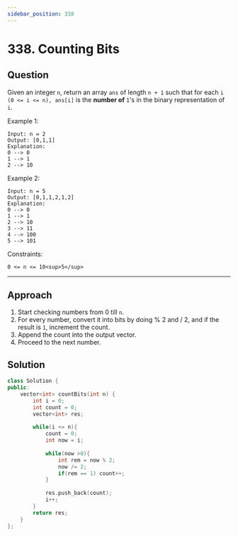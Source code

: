 ```yaml
---
sidebar_position: 338
---
```


# 338. Counting Bits

## Question 
Given an integer `n`, return an array `ans` of length `n + 1` such that for each `i (0 <= i <= n), ans[i]` is the **number of** `1`'s in the binary representation of `i`.

Example 1:
```
Input: n = 2
Output: [0,1,1]
Explanation:
0 --> 0
1 --> 1
2 --> 10
```
Example 2:
```
Input: n = 5
Output: [0,1,1,2,1,2]
Explanation:
0 --> 0
1 --> 1
2 --> 10
3 --> 11
4 --> 100
5 --> 101
```

Constraints:
```
0 <= n <= 10<sup>5</sup>
```

---

## Approach

1. Start checking numbers from 0 till `n`.
2. For every number, convert it into bits by doing % 2 and / 2, and if the result is `1`, increment the count.
3. Append the count into the output vector.
4. Proceed to the next number.

## Solution

```cpp
class Solution {
public:
    vector<int> countBits(int n) {
        int i = 0;
        int count = 0;
        vector<int> res;
        
        while(i <= n){
            count = 0;
            int now = i;
            
            while(now >0){
                int rem = now % 2;
                now /= 2;
                if(rem == 1) count++;
            }
            
            res.push_back(count);
            i++;
        }
        return res;
    }
};
```